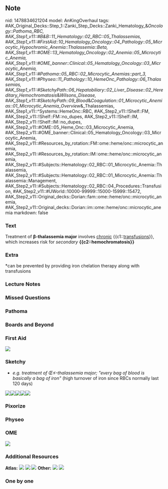 ## Note
nid: 1478834621204
model: AnKingOverhaul
tags: #AK_Original_Decks::Step_1::Zanki_Step_Decks::Zanki_Hematology_&_Oncology::Pathoma_RBC, #AK_Step1_v11::#B&B::11_Hematology::02_RBC::05_Thalassemias, #AK_Step1_v11::#FirstAid::10_Hematology_Oncology::04_Pathology::05_Microcytic_Hypochromic_Anemia::Thalassemia::Beta, #AK_Step1_v11::#OME::13_Hematology_Oncology::02_Anemia::05_Microcytic_Anemia, #AK_Step1_v11::#OME_banner::Clinical::05_Hematology_Oncology::03_Microcytic_Anemia, #AK_Step1_v11::#Pathoma::05_RBC::02_Microcytic_Anemias::part_3, #AK_Step1_v11::#Physeo::11_Pathology::10_HemeOnc_Pathology::06_Thalassemias, #AK_Step1_v11::#SketchyPath::06_Hepatobiliary::02_Liver_Disease::02_Hereditary_Hemochromatosis_&_Wilsons_Disease, #AK_Step1_v11::#SketchyPath::09_Blood_&_Coagulation::01_Microcytic_Anemias::01_Microcytic_Anemia_Overview_&_Thalassemias, #AK_Step1_v11::^Systems::HemeOnc::RBC, #AK_Step2_v11::!Shelf::FM, #AK_Step2_v11::!Shelf::FM::no_dupes, #AK_Step2_v11::!Shelf::IM, #AK_Step2_v11::!Shelf::IM::no_dupes, #AK_Step2_v11::#OME::05_Heme_Onc::03_Microcytic_Anemia, #AK_Step2_v11::#OME_banner::Clinical::05_Hematology_Oncology::03_Microcytic_Anemia, #AK_Step2_v11::#Resources_by_rotation::FM::ome::heme/onc::microcytic_anemia, #AK_Step2_v11::#Resources_by_rotation::IM::ome::heme/onc::microcytic_anemia, #AK_Step2_v11::#Subjects::Hematology::02_RBC::01_Microcytic_Anemia::Thalassemia, #AK_Step2_v11::#Subjects::Hematology::02_RBC::01_Microcytic_Anemia::Thalassemia::Management, #AK_Step2_v11::#Subjects::Hematology::02_RBC::04_Procedures::Transfusion, #AK_Step2_v11::#UWorld::10000-99999::15000-15999::15472, #AK_Step2_v11::Original_decks::Dorian::fam::ome::heme/onc::microcytic_anemia, #AK_Step2_v11::Original_decks::Dorian::im::ome::heme/onc::microcytic_anemia
markdown: false

### Text
<div>
  Treatment of <b>β-thalassemia major</b> involves <u>chronic</u>
  {{c1::<u>transfusions</u>}}, which increases risk for
  <i>secondary</i> <b>{{c2::hemochromatosis}}</b>
</div>

### Extra
*can be prevented by providing iron chelation therapy along with transfusions

### Lecture Notes


### Missed Questions


### Pathoma


### Boards and Beyond


### First Aid
<img src="tmpJxgUQe.png">

### Sketchy
* <i>e.g. treatment of Œ≤-thalassemia major; "every bag of blood is
basically a bag of iron"</i> (high turnover of iron since RBCs
normally last 120 days)
<div><img src=
"Screen%20Shot%202020-02-08%20at%2011.21.54%20PM.JPG"><img src=
"Screen%20Shot%202020-02-08%20at%2011.22.09%20PM.JPG"><img src=
"Screen%20Shot%202020-02-08%20at%2011.23.42%20PM.JPG"><img src=
"Zoverall%20picture%20(66)_1566160514431.JPG"><img src=
"Zoverall%20picture%20(62)_1566160514431.JPG"></div>

### Pixorize


### Physeo


### OME
<div class="ome-widget">
  <a href=
  "https://onlinemeded.org/spa/hematology-oncology/microcytic-anemia/acquire?ref=anki">
  <img src="_OME_AnkiFlashcards_Lesson_2.png"></a>
</div>

### Additional Resources
<b>Atlas:</b> <img src="tmpdDs6ho.png" class="resizer"> <img src=
"tmpKqjwPt.png" class="resizer"> <img src="tmpUaULtr.png" class=
"resizer"> <b>Other:</b> <img src="tmpCZ4FXy.png" class="resizer">
<img src="Screen%20Shot%202019-10-16%20at%209.11.09%20AM.png"
class="resizer">

### One by one

